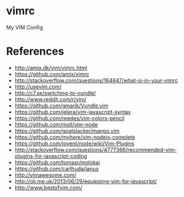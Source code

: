 vimrc
=====

My VIM Config


References
=====

- http://amix.dk/vim/vimrc.html
- https://github.com/amix/vimrc
- http://stackoverflow.com/questions/164847/what-is-in-your-vimrc
- http://usevim.com/
- http://c7.se/switching-to-vundle/
- http://www.reddit.com/r/vim/
- https://github.com/gmarik/Vundle.vim
- https://github.com/jelera/vim-javascript-syntax
- https://github.com/reedes/vim-colors-pencil
- https://github.com/moll/vim-node
- https://github.com/goatslacker/mango.vim
- https://github.com/myhere/vim-nodejs-complete
- https://github.com/joyent/node/wiki/Vim-Plugins
- http://stackoverflow.com/questions/4777366/recommended-vim-plugins-for-javascript-coding
- https://github.com/tomasr/molokai
- https://github.com/carlhuda/janus
- http://vimawesome.com/
- http://oli.me.uk/2013/06/29/equipping-vim-for-javascript/
- http://www.bestofvim.com/

